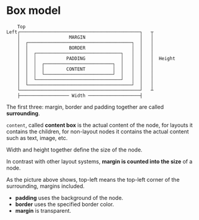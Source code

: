 # Box model

```text
    Top
Left┌────────────────────────────────────────────┐   ┬
    │                  MARGIN                    │   │
    │  ┌──────────────────────────────────────┐  │   │
    │  │               BORDER                 │  │   │
    │  │  ┌───────────────────────────────┐   │  │   │
    │  │  │           PADDING             │   │  │   │  Height
    │  │  │  ┌─────────────────────────┐  │   │  │   │
    │  │  │  │        CONTENT          │  │   │  │   │
    │  │  │  └─────────────────────────┘  │   │  │   │
    │  │  └───────────────────────────────┘   │  │   │
    │  └──────────────────────────────────────┘  │   │
    └────────────────────────────────────────────┘   ┴ 
    ├────────────────── Width ───────────────────┤
```

The first three: margin, border and padding together are called **surrounding**.

`content`, called **content box** is the actual content of the node, for layouts it
contains the children, for non-layout nodes it contains the actual content such as
text, image, etc.

Width and height together define the size of the node.

In contrast with other layout systems, **margin is counted into the size** of a node.

As the picture above shows, top-left means the top-left corner of the surrounding,
margins included.

- **padding** uses the background of the node.
- **border** uses the specified border color.
- **margin** is transparent.
